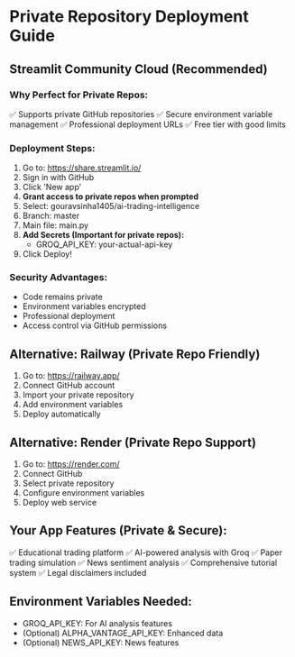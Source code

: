 # Private Repository Deployment Guide

## Streamlit Community Cloud (Recommended)

### Why Perfect for Private Repos:
✅ Supports private GitHub repositories
✅ Secure environment variable management
✅ Professional deployment URLs
✅ Free tier with good limits

### Deployment Steps:
1. Go to: https://share.streamlit.io/
2. Sign in with GitHub
3. Click 'New app'
4. **Grant access to private repos when prompted**
5. Select: gouravsinha1405/ai-trading-intelligence
6. Branch: master
7. Main file: main.py
8. **Add Secrets (Important for private repos):**
   - GROQ_API_KEY: your-actual-api-key
9. Click Deploy!

### Security Advantages:
- Code remains private
- Environment variables encrypted
- Professional deployment
- Access control via GitHub permissions

## Alternative: Railway (Private Repo Friendly)

1. Go to: https://railway.app/
2. Connect GitHub account
3. Import your private repository
4. Add environment variables
5. Deploy automatically

## Alternative: Render (Private Repo Support)

1. Go to: https://render.com/
2. Connect GitHub
3. Select private repository
4. Configure environment variables
5. Deploy web service

## Your App Features (Private & Secure):
✅ Educational trading platform
✅ AI-powered analysis with Groq
✅ Paper trading simulation
✅ News sentiment analysis
✅ Comprehensive tutorial system
✅ Legal disclaimers included

## Environment Variables Needed:
- GROQ_API_KEY: For AI analysis features
- (Optional) ALPHA_VANTAGE_API_KEY: Enhanced data
- (Optional) NEWS_API_KEY: News features

